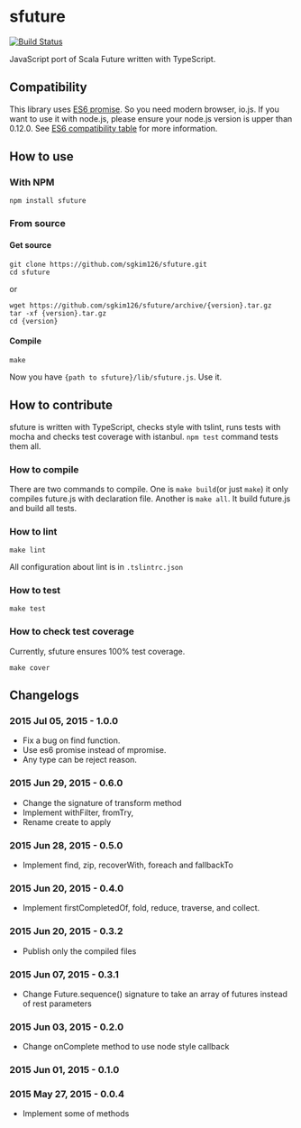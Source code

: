 # sfuture
[![Build Status](https://travis-ci.org/sgkim126/sfuture.svg?branch=master)](https://travis-ci.org/sgkim126/sfuture)

JavaScript port of Scala Future written with TypeScript.

## Compatibility
This library uses [ES6 promise](https://developer.mozilla.org/ko/docs/Web/JavaScript/Reference/Global_Objects/Promise). So you need modern browser, io.js. If you want to use it with node.js, please ensure your node.js version is upper than 0.12.0. See [ES6 compatibility table](https://kangax.github.io/compat-table/es6/#Promies) for more information.

## How to use
### With NPM
```
npm install sfuture
```

### From source
#### Get source
```
git clone https://github.com/sgkim126/sfuture.git
cd sfuture
```
or
```
wget https://github.com/sgkim126/sfuture/archive/{version}.tar.gz
tar -xf {version}.tar.gz
cd {version}
```
#### Compile
```
make
```
Now you have ```{path to sfuture}/lib/sfuture.js```. Use it.

## How to contribute
sfuture is written with TypeScript, checks style with tslint, runs tests with mocha and checks test coverage with istanbul. ```npm test``` command tests them all.

### How to compile
There are two commands to compile.
One is ```make build```(or just ```make```) it only compiles future.js with declaration file.
Another is ```make all```. It build future.js and build all tests.

### How to lint
```
make lint
```
All configuration about lint is in ```.tslintrc.json```

### How to test
```
make test
```

### How to check test coverage
Currently, sfuture ensures 100% test coverage.
```
make cover
```

## Changelogs
### 2015 Jul 05, 2015 - 1.0.0
- Fix a bug on find function.
- Use es6 promise instead of mpromise.
- Any type can be reject reason.
### 2015 Jun 29, 2015 - 0.6.0
- Change the signature of transform method
- Implement withFilter, fromTry, 
- Rename create to apply
### 2015 Jun 28, 2015 - 0.5.0
- Implement find, zip, recoverWith, foreach and fallbackTo
### 2015 Jun 20, 2015 - 0.4.0
- Implement firstCompletedOf, fold, reduce, traverse, and collect.
### 2015 Jun 20, 2015 - 0.3.2
- Publish only the compiled files
### 2015 Jun 07, 2015 - 0.3.1
- Change Future.sequence() signature to take an array of futures instead of rest parameters
### 2015 Jun 03, 2015 - 0.2.0
- Change onComplete method to use node style callback
### 2015 Jun 01, 2015 - 0.1.0
### 2015 May 27, 2015 - 0.0.4
- Implement some of methods
